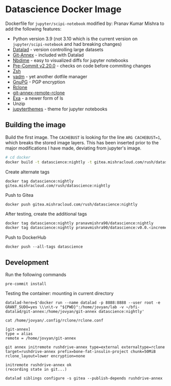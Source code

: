 # Datascience Docker Image

Dockerfile for `jupyter/scipi-notebook` modified by:
Pranav Kumar Mishra to add the following features:

- Python version 3.9 (not 3.10 which is the current version on `jupyter/scipi-notebook` and had breaking changes)
- [Datalad](https://github.com/datalad/datalad) - version controlling large datasets
- [Git-Annex](https://git-annex.branchable.com/) - included with Datalad
- [Nbdime](https://github.com/jupyter/nbdime) - easy to visualized diffs for jupyter notebooks
- [Pre-Commit v2.20.0](https://github.com/pre-commit/pre-commit) - checks on code before commiting changes
- [Zsh](https://www.zsh.org/)
- [yadm](https://github.com/TheLocehiliosan/yadm) - yet another dotfile manager
- [GnuPG](https://gnupg.org/) - PGP encryption
- [Rclone](https://github.com/rclone/rclone)
- [git-annex-remote-rclone](https://github.com/DanielDent/git-annex-remote-rclone)
- [Exa](https://the.exa.website/) - a newer form of ls
- Unzip
- [jupyterthemes](https://github.com/dunovank/jupyter-themes) - theme for jupyter notebooks

## Building the image

Build the first image. The `CACHEBUST` is looking for the line `ARG CACHEBUST=1`, which breaks the stored image layers. This has been inserted prior to the major modifications I have made, deviating from jupyter's image.

```sh
# cd docker
docker build -t datascience:nightly -t gitea.mishracloud.com/rush/datascience:nightly --build-arg CACHEBUST=$(date +%s) .
```

Create alternate tags
```
docker tag datascience:nightly gitea.mishracloud.com/rush/datascience:nightly
```


Push to Gitea
```
docker push gitea.mishracloud.com/rush/datascience:nightly
```
After testing, create the additional tags


```sh
docker tag datascience:nightly pranavmishra90/datascience:nightly
docker tag datascience:nightly pranavmishra90/datascience:v0.0.<increment number here>
```

Push to DockerHub
```
docker push --all-tags datascience
```

## Development

Run the following commands

```
pre-commit install
```

Testing the container: mounting in current directory
```
datalad-here=$'docker run --name datalad -p 8888:8888 --user root -e GRANT_SUDO=yes \\\n\t-v "${PWD}":/home/jovyan/lab -v ~/bfi-datalad/git-annex:/home/jovyan/git-annex datascience:nightly'
```


```
cat /home/jovyan/.config/rclone/rclone.conf

[git-annex]
type = alias
remote = /home/jovyan/git-annex
```

```
git annex initremote rushdrive-annex type=external externaltype=rclone target=rushdrive-annex prefix=bone-fat-insulin-project chunk=50MiB rclone_layout=lower encryption=none

initremote rushdrive-annex ok
(recording state in git...)
```

```
datalad siblings configure -s gitea --publish-depends rushdrive-annex
```
